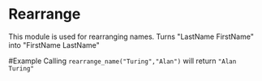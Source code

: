 Rearrange
=========

This module is used for rearranging names.
Turns "LastName FirstName" into "FirstName LastName"

#Example
Calling `rearrange_name("Turing","Alan")` will return `"Alan Turing"` 
